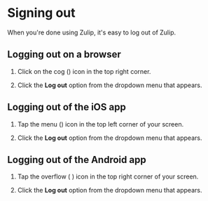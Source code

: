 # Signing out

When you're done using Zulip, it's easy to log out of Zulip.

## Logging out on a browser

1. Click on the cog (<i class="icon-vector-cog"></i>) icon in the top right
corner.

2. Click the **Log out** option from the dropdown menu that appears.

## Logging out of the iOS app

1. Tap the menu (<i class="icon-vector-reorder"></i>) icon in the top left
corner of your screen.

2. Click the **Log out** option from the dropdown menu that appears.

## Logging out of the Android app

1. Tap the overflow ( <i class="icon-vector-ellipsis-vertical"></i> ) icon in
the top right corner of your screen.

2. Click the **Log out** option from the dropdown menu that appears.
